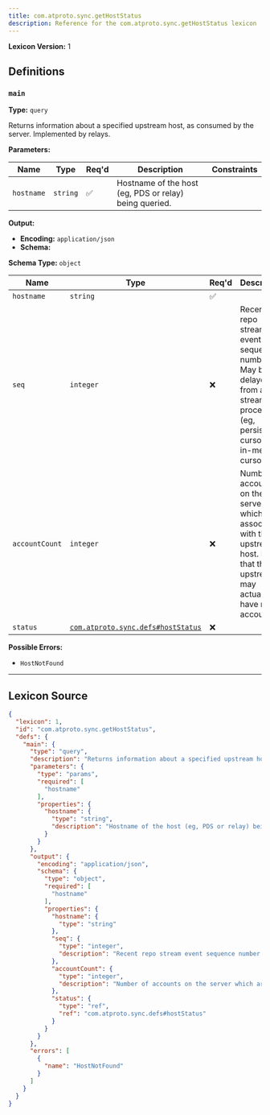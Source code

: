 ```yaml
---
title: com.atproto.sync.getHostStatus
description: Reference for the com.atproto.sync.getHostStatus lexicon
---
```

**Lexicon Version:** 1

## Definitions

<a name="main"></a>
### `main`

**Type:** `query`

Returns information about a specified upstream host, as consumed by the server. Implemented by relays.

**Parameters:**

| Name | Type | Req'd  | Description | Constraints |
|------|------|----------|-------------|-------------|
| `hostname` | `string` | ✅  | Hostname of the host (eg, PDS or relay) being queried. |  |
**Output:**

- **Encoding:** `application/json`
- **Schema:**

**Schema Type:** `object`

| Name | Type | Req'd  | Description | Constraints |
|------|------|----------|-------------|-------------|
| `hostname` | `string` | ✅  |  |  |
| `seq` | `integer` | ❌  | Recent repo stream event sequence number. May be delayed from actual stream processing (eg, persisted cursor not in-memory cursor). |  |
| `accountCount` | `integer` | ❌  | Number of accounts on the server which are associated with the upstream host. Note that the upstream may actually have more accounts. |  |
| `status` | [`com.atproto.sync.defs#hostStatus`](/lexicons/com/atproto/sync/com-atproto-sync-defs#hoststatus) | ❌  |  |  |
**Possible Errors:**

- `HostNotFound`

---

## Lexicon Source
```json
{
  "lexicon": 1,
  "id": "com.atproto.sync.getHostStatus",
  "defs": {
    "main": {
      "type": "query",
      "description": "Returns information about a specified upstream host, as consumed by the server. Implemented by relays.",
      "parameters": {
        "type": "params",
        "required": [
          "hostname"
        ],
        "properties": {
          "hostname": {
            "type": "string",
            "description": "Hostname of the host (eg, PDS or relay) being queried."
          }
        }
      },
      "output": {
        "encoding": "application/json",
        "schema": {
          "type": "object",
          "required": [
            "hostname"
          ],
          "properties": {
            "hostname": {
              "type": "string"
            },
            "seq": {
              "type": "integer",
              "description": "Recent repo stream event sequence number. May be delayed from actual stream processing (eg, persisted cursor not in-memory cursor)."
            },
            "accountCount": {
              "type": "integer",
              "description": "Number of accounts on the server which are associated with the upstream host. Note that the upstream may actually have more accounts."
            },
            "status": {
              "type": "ref",
              "ref": "com.atproto.sync.defs#hostStatus"
            }
          }
        }
      },
      "errors": [
        {
          "name": "HostNotFound"
        }
      ]
    }
  }
}
```

